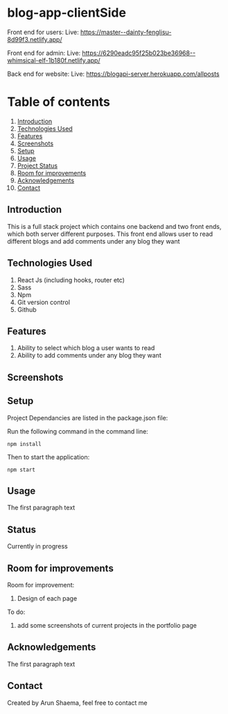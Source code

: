 # blog-app-clientSide

Front end for users:
Live: https://master--dainty-fenglisu-8d99f3.netlify.app/


Front end for admin:
Live: https://6290eadc95f25b023be36968--whimsical-elf-1b180f.netlify.app/

Back end for website:
Live: https://blogapi-server.herokuapp.com/allposts

# Table of contents
1. [Introduction](#introduction)
2. [Technologies Used](#paragraph1)
3. [Features](#features-paragraph)
4. [Screenshots](#screenshot)
5. [Setup](#setup-paragraph)
6. [Usage](#usage-paragraph)
7. [Project Status](#status-paragraph)
8. [Room for improvements](#imporvements-paragraph)
9. [Acknowledgements](#Acknowledgements-paragraph)
10. [Contact](#contact-paragraph)



## Introduction <a name="introduction"></a>
This is a full stack project which contains one backend and two front ends, which both server different purposes. This front end allows user to read different blogs 
and add comments under any blog they want 


## Technologies Used  <a name="paragraph1"></a>
1) React Js (including hooks, router etc)
2) Sass
3) Npm
4) Git version control
5) Github

## Features <a name="features-paragraph"></a>
1) Ability to select which blog a user wants to read 
2) Ability to add comments under any blog they want 

## Screenshots <a name="screenshot"></a>


## Setup <a name="setup-paragraph"></a>
Project Dependancies are listed in the package.json file:

Run the following command in the command line: 

```
npm install
```
Then to start the application:

```
npm start
```

## Usage <a name="usage-paragraph"></a>
The first paragraph text

## Status <a name="status-paragraph"></a>
Currently in progress

## Room for improvements <a name="imporvements-paragraph"></a>

Room for improvement:
1) Design of each page

To do:
1) add some screenshots of current projects in the portfolio page 

## Acknowledgements <a name="Acknowledgements-paragraph"></a>
The first paragraph text

## Contact <a name="Contact-paragraph"></a>
Created by Arun Shaema, feel free to contact me 
